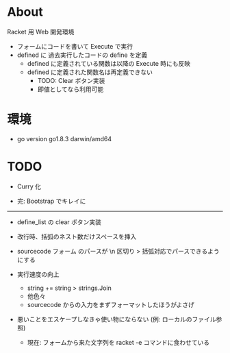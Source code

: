 # About

Racket 用 Web 開発環境

- フォームにコードを書いて Execute で実行
- defined に 過去実行したコードの define を定義
  - defined に定義されている関数は以降の Execute 時にも反映
  - defined に定義された関数名は再定義できない
    - TODO: Clear ボタン実装
    - 即値としてなら利用可能

# 環境

- go version go1.8.3 darwin/amd64

# TODO

- Curry 化

- 完: Bootstrap でキレイに

---

- define_list の clear ボタン実装

- 改行時、括弧のネスト数だけスペースを挿入

- sourcecode フォーム のパースが \n 区切り > 括弧対応でパースできるようにする

- 実行速度の向上
  - string += string > strings.Join
  - 他色々
  - sourcecode からの入力をまずフォーマットしたほうがよさげ

- 悪いことをエスケープしなきゃ使い物にならない (例: ローカルのファイル参照)
  - 現在: フォームから来た文字列を racket -e コマンドに食わせている
